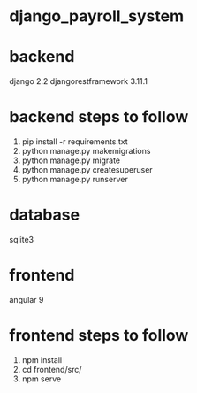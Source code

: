 
# django_payroll_system

# backend
django 2.2
djangorestframework 3.11.1

# backend steps to follow
1. pip install -r requirements.txt
2. python manage.py makemigrations
3. python manage.py migrate
4. python manage.py createsuperuser
5. python manage.py runserver

# database
sqlite3

# frontend
angular 9

# frontend steps to follow
1. npm install
2. cd frontend/src/
2. npm serve

